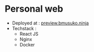 # Personal web

- Deployed at : [preview.bmusuko.ninja](http://preview.bmusuko.ninja)
- Techstack :
    - React JS
    - Nginx 
    - Docker
